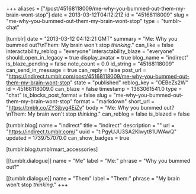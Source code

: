 +++
aliases = ["/post/45168118009/me-why-you-bummed-out-them-my-brain-wont-stop"]
date = 2013-03-12T04:12:21Z
id = "45168118009"
slug = "me-why-you-bummed-out-them-my-brain-wont-stop"
type = "tumblr-chat"

[tumblr]
date = "2013-03-12 04:12:21 GMT"
summary = "Me: Why you bummed out?\nThem: My brain won't stop _thinking_."
can_like = false
interactability_reblog = "everyone"
interactability_blaze = "everyone"
should_open_in_legacy = true
display_avatar = true
blog_name = "indirect"
is_blaze_pending = false
note_count = 0.0
id_string = "45168118009"
can_send_in_message = true
can_reply = false
post_url = "https://indirect.tumblr.com/post/45168118009/me-why-you-bummed-out-them-my-brain-wont-stop"
state = "published"
reblog_key = "OEBeZs2W"
id = 45168118009.0
can_blaze = false
timestamp = 1363061541.0
type = "chat"
is_blocks_post_format = false
slug = "me-why-you-bummed-out-them-my-brain-wont-stop"
format = "markdown"
short_url = "https://tmblr.co/ZY3jbyg4EiZv"
body = "Me: Why you bummed out?\nThem: My brain won't stop _thinking_."
can_reblog = false
is_blazed = false

[tumblr.blog]
name = "indirect"
title = "indirect"
description = ""
url = "https://indirect.tumblr.com/"
uuid = "t:PgyUJU3SA2Klwyt81UWAwQ"
updated = 1739757070.0
can_show_badges = true

[tumblr.blog.tumblrmart_accessories]

[[tumblr.dialogue]]
name = "Me"
label = "Me:"
phrase = "Why you bummed out?"

[[tumblr.dialogue]]
name = "Them"
label = "Them:"
phrase = "My brain won't stop _thinking_."
+++
